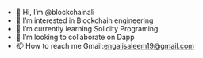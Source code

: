 - 👋 Hi, I’m @blockchainali
- 👀 I’m interested in Blockchain engineering
- 🌱 I’m currently learning Solidity Programing
- 💞️ I’m looking to collaborate on Dapp
- 📫 How to reach me Gmail:engalisaleem19@gmail.com

<!---
blockchainali/blockchainali is a ✨ special ✨ repository because its `README.md` (this file) appears on your GitHub profile.
You can click the Preview link to take a look at your changes.
--->
